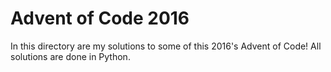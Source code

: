 # Advent of Code 2016
In this directory are my solutions to some of this 2016's Advent of Code! All solutions are done in Python.
